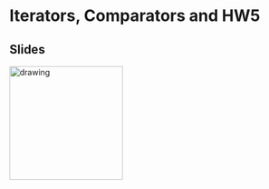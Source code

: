 
# Iterators, Comparators and HW5

## Slides
<a href="https://docs.google.com/presentation/d/1BtdZgkVPGW-xDKdbaBvUg-BeE2ocdhYT4orhfQwhzsU/edit?usp=sharing"><img src="https://images.squarespace-cdn.com/content/v1/52de5460e4b036f86899408c/1503811672827-3QTEVGNG9WECGKQIGFNY/googleSlides.png?format=1000w" alt="drawing" width="200" /></a>

